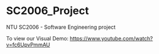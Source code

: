 # SC2006_Project
 NTU SC2006 - Software Engineering project

To view our Visual Demo:
https://www.youtube.com/watch?v=fc6UpvPmmAU
